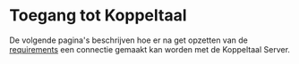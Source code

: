 # Toegang tot Koppeltaal

De volgende pagina's beschrijven hoe er na get opzetten van de [requirements](../requirements/) een connectie gemaakt kan worden met de Koppeltaal Server.

